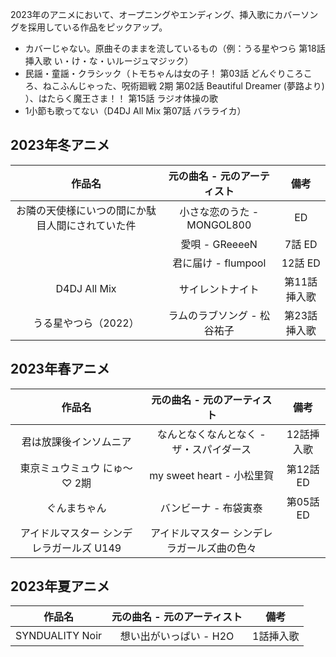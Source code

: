 2023年のアニメにおいて、オープニングやエンディング、挿入歌にカバーソングを採用している作品をピックアップ。
- カバーじゃない。原曲そのままを流しているもの（例：うる星やつら 第18話 挿入歌 い・け・な・いルージュマジック）
- 民謡・童謡・クラシック（トモちゃんは女の子！ 第03話 どんぐりころころ、ねこふんじゃった、呪術廻戦 2期 第02話 Beautiful Dreamer (夢路より) ）、はたらく魔王さま！！ 第15話 ラジオ体操の歌
- 1小節も歌ってない（D4DJ All Mix 第07話 バラライカ）

## 2023年冬アニメ

|作品名|元の曲名 - 元のアーティスト|備考|
|:-:|:-:|:-:|
|お隣の天使様にいつの間にか駄目人間にされていた件|小さな恋のうた - MONGOL800|ED|
||愛唄 - GReeeeN|7話 ED|
||君に届け - flumpool|12話 ED|
|D4DJ All Mix|サイレントナイト|第11話 挿入歌|
|うる星やつら（2022）|ラムのラブソング - 松谷祐子|第23話 挿入歌|

## 2023年春アニメ

|作品名|元の曲名 - 元のアーティスト|備考|
|:-:|:-:|:-:|
|君は放課後インソムニア|なんとなくなんとなく - ザ・スパイダース|12話挿入歌|
|東京ミュウミュウ にゅ〜♡ 2期|my sweet heart - 小松里賀|第12話ED|
|ぐんまちゃん|バンビーナ - 布袋寅泰|第05話ED|
|アイドルマスター シンデレラガールズ U149|アイドルマスター シンデレラガールズ曲の色々||

## 2023年夏アニメ

|作品名|元の曲名 - 元のアーティスト|備考|
|:-:|:-:|:-:|
|SYNDUALITY Noir|想い出がいっぱい - H2O|1話挿入歌|

